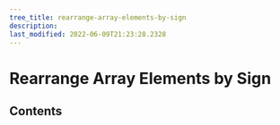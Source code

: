 ```yaml
---
tree_title: rearrange-array-elements-by-sign
description: 
last_modified: 2022-06-09T21:23:28.2328
---
```


# Rearrange Array Elements by Sign

## Contents
